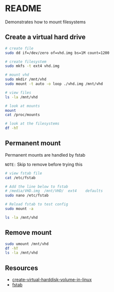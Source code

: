 # README
Demonstrates how to mount filesystems 

## Create a virtual hard drive

```sh
# create file
sudo dd if=/dev/zero of=vhd.img bs=1M count=1200

# create filesystem
sudo mkfs -t ext4 vhd.img

# mount vhd
sudo mkdir /mnt/vhd
sudo mount -t auto -o loop ./vhd.img /mnt/vhd

# view files
ls -la /mnt/vhd 

# look at mounts
mount
cat /proc/mounts 

# look at the filesystems 
df -hT
```

## Permanent mount
Permanent mounts are handled by fstab  

```NOTE:``` Skip to remove before trying this  

```sh
# view fstab file
cat /etc/fstab 

# Add the line below to fstab
# /media/VHD.img  /mnt/VHD/  ext4    defaults 
sudo nano /etc/fstab 

# Reload fstab to test config 
sudo mount -a  

ls -la /mnt/vhd 
```

## Remove mount
```sh
sudo umount /mnt/vhd
df -hT
ls -la /mnt/vhd 
```

## Resources
* [create-virtual-harddisk-volume-in-linux](https://www.tecmint.com/create-virtual-harddisk-volume-in-linux/)  
* [fstab](https://wiki.archlinux.org/index.php/Fstab)  


